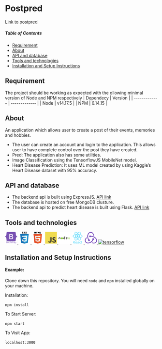 # Postpred
[Link to postpred](https://apppostpred.netlify.app/ "Postpred App")

##### Table of Contents 
* [Requirement](#requirement) 
* [About](#about)  
* [API and database](#apis) 
* [Tools and technologies](#tools)
* [Installation and Setup Instructions](#installation)    

<a name="requirement"/>

## Requirement
The project should be working as expected with the ollowing minimal version of Node and NPM respectively
| Dependecy  | Version |
| ------------- | ------------- |
| Node  | v14.17.5  |
| NPM  | 6.14.15  |


<a name="about"/>

## About
An application which allows user to create a post of their events, memories and hobbies.
* The user can create an account and login to the application. This allows user to have complete control over the post they have created. 
* Pred: The application also has some utilities.
* Image Classification using the TensorflowJS MobileNet model.
* Heart Disease Prediction: It uses ML model created by using Kaggle’s Heart Disease dataset with 95% accuracy.

<a name="apis"/>

## API and database
* The backend api is built using ExpressJS. [API link](https://hobbies-project.herokuapp.com "Postpred API")
* The database is hosted on free MongoDB clusture.
* The backend api to predict heart disease is built using Flask. [API link](https:///utilitiesapi.herokuapp.com/heartdisease", "Postpred API")

<a name="tools"/>

## Tools and technologies
<p align="left"> <a href="https://getbootstrap.com" target="_blank" rel="noreferrer"> <img src="https://raw.githubusercontent.com/devicons/devicon/master/icons/bootstrap/bootstrap-plain-wordmark.svg" alt="bootstrap" width="40" height="40"/> </a> <a href="https://www.w3schools.com/css/" target="_blank" rel="noreferrer"> <img src="https://raw.githubusercontent.com/devicons/devicon/master/icons/css3/css3-original-wordmark.svg" alt="css3" width="40" height="40"/> </a> <a href="https://www.w3.org/html/" target="_blank" rel="noreferrer"> <img src="https://raw.githubusercontent.com/devicons/devicon/master/icons/html5/html5-original-wordmark.svg" alt="html5" width="40" height="40"/> </a> <a href="https://developer.mozilla.org/en-US/docs/Web/JavaScript" target="_blank" rel="noreferrer"> <img src="https://raw.githubusercontent.com/devicons/devicon/master/icons/javascript/javascript-original.svg" alt="javascript" width="40" height="40"/> </a> <a href="https://nodejs.org" target="_blank" rel="noreferrer"> <img src="https://raw.githubusercontent.com/devicons/devicon/master/icons/nodejs/nodejs-original-wordmark.svg" alt="nodejs" width="40" height="40"/> </a>  <a href="https://reactjs.org/" target="_blank" rel="noreferrer"> <img src="https://raw.githubusercontent.com/devicons/devicon/master/icons/react/react-original-wordmark.svg" alt="react" width="40" height="40"/> </a> <a href="https://redux.js.org" target="_blank" rel="noreferrer"> <img src="https://raw.githubusercontent.com/devicons/devicon/master/icons/redux/redux-original.svg" alt="redux" width="40" height="40"/> </a> <a href="https://www.tensorflow.org" target="_blank" rel="noreferrer"> <img src="https://www.vectorlogo.zone/logos/tensorflow/tensorflow-icon.svg" alt="tensorflow" width="40" height="40"/> </a>  </p>



<a name="installation"/>

## Installation and Setup Instructions

#### Example:  

Clone down this repository. You will need `node` and `npm` installed globally on your machine.  

Installation:

`npm install`  


To Start Server:

`npm start`  

To Visit App:

`localhost:3000` 
